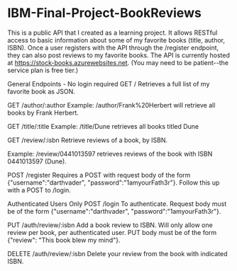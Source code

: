 # IBM-Final-Project-BookReviews

This is a public API that I created as a learning project. It allows RESTful access to basic information about some of my favorite books (title, author, ISBN). Once a user registers with the API through the /register endpoint, they can also post reviews to my favorite books. The API is currently hosted at https://stock-books.azurewebsites.net. (You may need to be patient--the service plan is free tier.)

General Endpoints - No login required
GET /
Retrieves a full list of my favorite book as JSON.

GET /author/:author
Example: /author/Frank%20Herbert will retrieve all books by Frank Herbert.

GET /title/:title
Example: /title/Dune retrieves all books titled Dune

GET /review/:isbn
Retrieve reviews of a book, by ISBN.

Example: /review/0441013597 retrieves reviews of the book with ISBN 0441013597 (Dune).

POST /register
Requires a POST with request body of the form {"username":"darthvader", "password":"1amyourFath3r"}. Follow this up with a POST to /login.

Authenticated Users Only
POST /login
To authenticate. Request body must be of the form {"username":"darthvader", "password":"1amyourFath3r"}.

PUT /auth/review/:isbn
Add a book review to ISBN. Will only allow one review per book, per authenticated user. PUT body must be of the form {"review": "This book blew my mind"}.

DELETE /auth/review/:isbn
Delete your review from the book with indicated ISBN.

